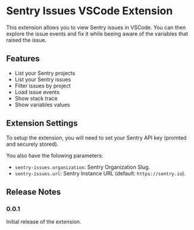 # Sentry Issues VSCode Extension

This extension allows you to view Sentry issues in VSCode.
You can then explore the issue events and fix it while beeing aware of the variables that raised the issue.

## Features

- List your Sentry projects
- List your Sentry issues
- Filter issues by project
- Load issue events
- Show stack trace
- Show variables values

## Extension Settings

To setup the extension, you will need to set your Sentry API key (promted and securely stored).

You also have the folowing parameters:

- `sentry-issues.organization`: Sentry Organization Slug.
- `sentry-issues.url`: Sentry Instance URL (default: `https://sentry.io`).

## Release Notes

### 0.0.1

Initial release of the extension.
